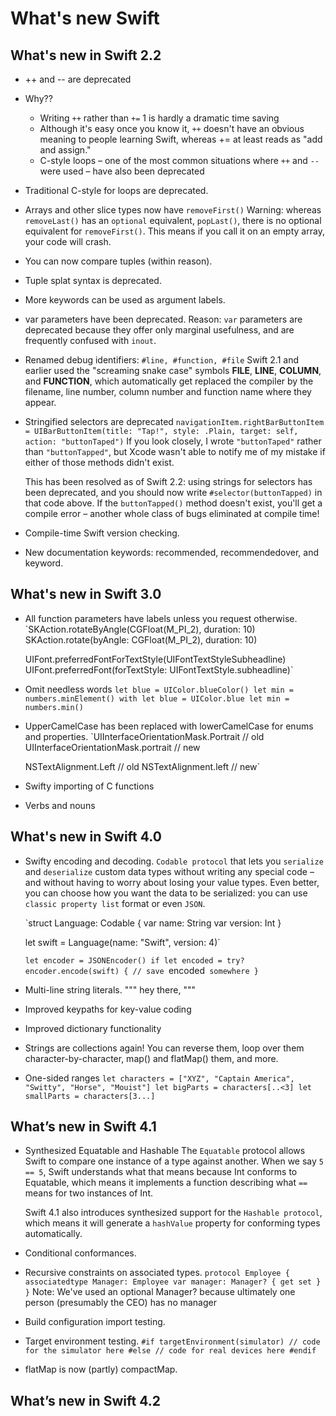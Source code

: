 # What's new Swift

## What's new in Swift 2.2
- ++ and -- are deprecated
- Why??
    - Writing `++` rather than `+=` 1 is hardly a dramatic time saving
    - Although it's easy once you know it, `++` doesn't have an obvious meaning to people learning Swift, whereas += at least reads as "add and assign."
    - C-style loops – one of the most common situations where `++` and `--` were used – have also been deprecated
- Traditional C-style for loops are deprecated.
- Arrays and other slice types now have `removeFirst()`
    Warning: whereas `removeLast()` has an `optional` equivalent, `popLast()`, there is no optional equivalent for `removeFirst()`. This means if you call it on an empty array, your code will crash.
- You can now compare tuples (within reason).
- Tuple splat syntax is deprecated.
- More keywords can be used as argument labels.
- var parameters have been deprecated.
    Reason: `var` parameters are deprecated because they offer only marginal usefulness, and are frequently confused with `inout`.
- Renamed debug identifiers: `#line, #function, #file`
    Swift 2.1 and earlier used the "screaming snake case" symbols __FILE__, __LINE__, __COLUMN__, and __FUNCTION__, which automatically get replaced the compiler by the filename, line number, column number and function name where they appear.
- Stringified selectors are deprecated
    `navigationItem.rightBarButtonItem = UIBarButtonItem(title: "Tap!", style: .Plain, target: self, action: "buttonTaped")`
    If you look closely, I wrote `"buttonTaped"` rather than `"buttonTapped"`, but Xcode wasn't able to notify me of my mistake if either of those methods didn't exist.

    This has been resolved as of Swift 2.2: using strings for selectors has been deprecated, and you should now write `#selector(buttonTapped)` in that code above. If the `buttonTapped()` method doesn't exist, you'll get a compile error – another whole class of bugs eliminated at compile time!
- Compile-time Swift version checking.
- New documentation keywords: recommended, recommendedover, and keyword.

## What's new in Swift 3.0
- All function parameters have labels unless you request otherwise.
    `SKAction.rotateByAngle(CGFloat(M_PI_2), duration: 10)
    SKAction.rotate(byAngle: CGFloat(M_PI_2), duration: 10)

    UIFont.preferredFontForTextStyle(UIFontTextStyleSubheadline)
    UIFont.preferredFont(forTextStyle: UIFontTextStyle.subheadline)`
- Omit needless words
    `let blue = UIColor.blueColor()
    let min = numbers.minElement()
    with
    let blue = UIColor.blue
    let min = numbers.min()`
- UpperCamelCase has been replaced with lowerCamelCase for enums and properties.
    `UIInterfaceOrientationMask.Portrait // old
    UIInterfaceOrientationMask.portrait // new

    NSTextAlignment.Left // old
    NSTextAlignment.left // new`
- Swifty importing of C functions
- Verbs and nouns

## What's new in Swift 4.0
- Swifty encoding and decoding.
    `Codable protocol` that lets you `serialize` and `deserialize` custom data types without writing any special code – and without having to worry about losing your value types. Even better, you can choose how you want the data to be serialized: you can use `classic property list` format or even `JSON`.

    `struct Language: Codable {
    var name: String
    var version: Int
    }

    let swift = Language(name: "Swift", version: 4)`

    `let encoder = JSONEncoder()
    if let encoded = try? encoder.encode(swift) {
        // save `encoded` somewhere
    }`

- Multi-line string literals.
    """
    hey
    there,
    """
- Improved keypaths for key-value coding
- Improved dictionary functionality
- Strings are collections again!
    You can reverse them, loop over them character-by-character, map() and flatMap() them, and more.
- One-sided ranges
    `let characters = ["XYZ", "Captain America", "Switty", "Horse", "Mouist"]
    let bigParts = characters[..<3]
    let smallParts = characters[3...]`

## What’s new in Swift 4.1
- Synthesized Equatable and Hashable
    The `Equatable` protocol allows Swift to compare one instance of a type against another. When we say `5 == 5`, Swift understands what that means because Int conforms to Equatable, which means it implements a function describing what `==` means for two instances of Int.

    Swift 4.1 also introduces synthesized support for the `Hashable protocol`, which means it will generate a `hashValue` property for conforming types automatically.

- Conditional conformances.
- Recursive constraints on associated types.
    `protocol Employee {
        associatedtype Manager: Employee
        var manager: Manager? { get set }
    }`
    Note: We've used an optional Manager? because ultimately one person (presumably the CEO) has no manager
- Build configuration import testing.
- Target environment testing.
    `#if targetEnvironment(simulator)
    // code for the simulator here
    #else
    // code for real devices here
    #endif`
- flatMap is now (partly) compactMap.


## What’s new in Swift 4.2
